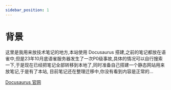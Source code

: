 ```yaml
---
sidebar_position: 1
---
```


# 背景

这里是我用来放技术笔记的地方,本站使用 Docusaurus 搭建,之前的笔记都放在语雀中,但是23年10月底语雀服务器发生了一次P0级事故,具体的情况可以自行搜索一下,于是现在已经把笔记全部转移到本地了,同时准备自己搭建一个静态网站用来放笔记,于是有了本站,
目前笔记还在整理迁移中,你没有看到内容是正常的...

[Docusaurus 官网](https://docusaurus.io/)
